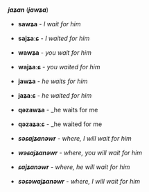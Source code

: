**_jaʑan_** (**_jawʑa_**)

- **sawʑa** - _I wait for him_
- **sajʑaːɕ** - _I waited for him_
- **wawʑa** - _you wait for him_
- **wajʑaːɕ** - _you waited for him_
- **jawʑa** - _he waits for him_
- **jaʑaːɕ** - _he waited for him_
- **qəzawʑa** - _he waits for me
- **qəzaʑaːɕ** - _he waited for me

- **_səɕajʑanəwr_** - _where, I will wait for him_
- **_wəɕajʑanəwr_** - _where, you will wait for him_
- **_ɕajʑanəwr_** - _where, he will wait for him_
- **_səɕəwajʑanəwr_** - _where, I will wait for him_